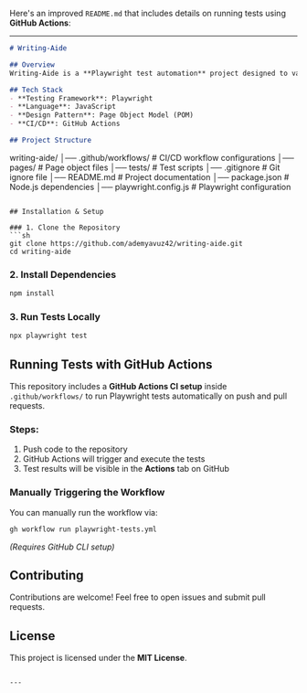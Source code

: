 Here's an improved `README.md` that includes details on running tests using **GitHub Actions**:  

---

```md
# Writing-Aide

## Overview
Writing-Aide is a **Playwright test automation** project designed to validate the UI functionality of the **writing-aide.zerone.id** website. This project follows the **Page Object Model (POM)** to ensure maintainability and scalability.

## Tech Stack
- **Testing Framework**: Playwright
- **Language**: JavaScript
- **Design Pattern**: Page Object Model (POM)
- **CI/CD**: GitHub Actions

## Project Structure
```
writing-aide/
│── .github/workflows/      # CI/CD workflow configurations
│── pages/                  # Page object files
│── tests/                  # Test scripts
│── .gitignore              # Git ignore file
│── README.md               # Project documentation
│── package.json            # Node.js dependencies
│── playwright.config.js    # Playwright configuration
```

## Installation & Setup

### 1. Clone the Repository
```sh
git clone https://github.com/ademyavuz42/writing-aide.git
cd writing-aide
```

### 2. Install Dependencies
```sh
npm install
```

### 3. Run Tests Locally
```sh
npx playwright test
```

## Running Tests with GitHub Actions
This repository includes a **GitHub Actions CI setup** inside `.github/workflows/` to run Playwright tests automatically on push and pull requests.

### Steps:
1. Push code to the repository
2. GitHub Actions will trigger and execute the tests
3. Test results will be visible in the **Actions** tab on GitHub

### Manually Triggering the Workflow
You can manually run the workflow via:
```sh
gh workflow run playwright-tests.yml
```
*(Requires GitHub CLI setup)*

## Contributing
Contributions are welcome! Feel free to open issues and submit pull requests.

## License
This project is licensed under the **MIT License**.
```

---
